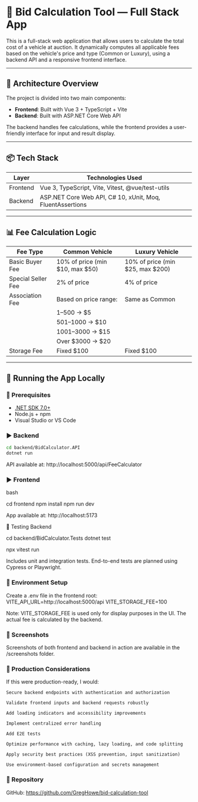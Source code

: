 # 🚗 Bid Calculation Tool — Full Stack App

This is a full-stack web application that allows users to calculate the total cost of a vehicle at auction. It dynamically computes all applicable fees based on the vehicle's price and type (Common or Luxury), using a backend API and a responsive frontend interface.

---

## 🧱 Architecture Overview

The project is divided into two main components:

- **Frontend**: Built with Vue 3 + TypeScript + Vite  
- **Backend**: Built with ASP.NET Core Web API

The backend handles fee calculations, while the frontend provides a user-friendly interface for input and result display.

---

## 📦 Tech Stack

| Layer     | Technologies Used                                      |
|-----------|--------------------------------------------------------|
| Frontend  | Vue 3, TypeScript, Vite, Vitest, @vue/test-utils       |
| Backend   | ASP.NET Core Web API, C# 10, xUnit, Moq, FluentAssertions |

---

## 📊 Fee Calculation Logic

| Fee Type           | Common Vehicle                     | Luxury Vehicle                     |
|--------------------|-------------------------------------|-------------------------------------|
| Basic Buyer Fee    | 10% of price (min $10, max $50)     | 10% of price (min $25, max $200)    |
| Special Seller Fee | 2% of price                         | 4% of price                         |
| Association Fee    | Based on price range:               | Same as Common                      |
|                    | $1–$500 → $5                        |                                     |
|                    | $501–$1000 → $10                    |                                     |
|                    | $1001–$3000 → $15                   |                                     |
|                    | Over $3000 → $20                    |                                     |
| Storage Fee        | Fixed $100                          | Fixed $100                          |

---

## 🚀 Running the App Locally

### 🔧 Prerequisites

- [.NET SDK 7.0+](https://dotnet.microsoft.com/download)
- Node.js + npm
- Visual Studio or VS Code

### ▶️ Backend

```bash
cd backend/BidCalculator.API
dotnet run
```

API available at: http://localhost:5000/api/FeeCalculator

### ▶️ Frontend
bash

cd frontend
npm install
npm run dev

App available at: http://localhost:5173

🧪 Testing
Backend

cd backend/BidCalculator.Tests
dotnet test

npx vitest run

Includes unit and integration tests. End-to-end tests are planned using Cypress or Playwright.

### 📁 Environment Setup

Create a .env file in the frontend root:
VITE_API_URL=http://localhost:5000/api
VITE_STORAGE_FEE=100

Note: VITE_STORAGE_FEE is used only for display purposes in the UI. The actual fee is calculated by the backend.

### 📸 Screenshots

Screenshots of both frontend and backend in action are available in the /screenshots folder.

### 📌 Production Considerations

If this were production-ready, I would:

    Secure backend endpoints with authentication and authorization

    Validate frontend inputs and backend requests robustly

    Add loading indicators and accessibility improvements

    Implement centralized error handling

    Add E2E tests

    Optimize performance with caching, lazy loading, and code splitting

    Apply security best practices (XSS prevention, input sanitization)

    Use environment-based configuration and secrets management

### 📂 Repository

GitHub:
https://github.com/GregHowe/bid-calculation-tool


